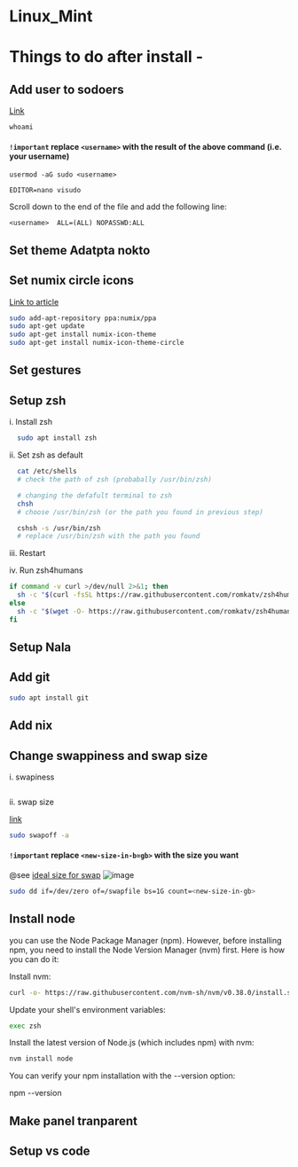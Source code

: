 # Linux_Mint

# Things to do after install -

## Add user to sodoers

[Link](https://linuxize.com/post/how-to-add-user-to-sudoers-in-ubuntu/)

```
whoami
```
#### **`!important`** replace `<username>` with the result of the above command (i.e. your username)

```
usermod -aG sudo <username>
```

```
EDITOR=nano visudo
```

Scroll down to the end of the file and add the following line:

```
<username>  ALL=(ALL) NOPASSWD:ALL
```

## Set theme Adatpta nokto
## Set numix circle icons

[Link to article](https://www.ubuntupit.com/install-numix-circle-icon-theme-ubuntu-linux-mint-fedora-desktop-environment/)

```.sh
sudo add-apt-repository ppa:numix/ppa
sudo apt-get update
sudo apt-get install numix-icon-theme
sudo apt-get install numix-icon-theme-circle
```

## Set gestures


## Setup zsh

i. Install zsh
```.sh
  sudo apt install zsh
```
ii. Set zsh as default 
```.sh
  cat /etc/shells
  # check the path of zsh (probabally /usr/bin/zsh) 

  # changing the defafult terminal to zsh
  chsh
  # choose /usr/bin/zsh (or the path you found in previous step)

  cshsh -s /usr/bin/zsh
  # replace /usr/bin/zsh with the path you found
```
iii. Restart

iv. Run zsh4humans
```.sh
if command -v curl >/dev/null 2>&1; then
  sh -c "$(curl -fsSL https://raw.githubusercontent.com/romkatv/zsh4humans/v5/install)"
else
  sh -c "$(wget -O- https://raw.githubusercontent.com/romkatv/zsh4humans/v5/install)"
fi
```
## Setup Nala

## Add git

```.sh
sudo apt install git
```

## Add nix


## Change swappiness and swap size

i. swapiness
```

```
ii. swap size

[link](https://arcolinux.com/how-to-increase-the-size-of-your-swapfile/)

```.sh
sudo swapoff -a
```

#### **`!important`** replace `<new-size-in-b=gb>` with the size you want

@see [ideal size for swap](https://arcolinux.com/how-to-increase-the-size-of-your-swapfile/)
![image](https://github.com/Ayush-kathayat/Linux_Mint/assets/110550492/e1666675-3de9-4943-8919-fced0abf7ce8)

```.sh
sudo dd if=/dev/zero of=/swapfile bs=1G count=<new-size-in-gb>
```


## Install node
 you can use the Node Package Manager (npm). However, before installing npm, you need to install the Node Version Manager (nvm) first. Here is how you can do it:

Install nvm:
```.sh
curl -o- https://raw.githubusercontent.com/nvm-sh/nvm/v0.38.0/install.sh | zsh
```

Update your shell's environment variables:

```.sh
exec zsh
```

Install the latest version of Node.js (which includes npm) with nvm:

```.sh
nvm install node
```

You can verify your npm installation with the --version option:

npm --version

## Make panel tranparent

## Setup vs code



